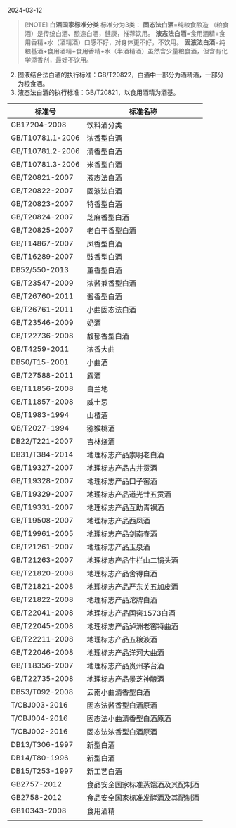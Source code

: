 2024-03-12


> [!NOTE] **白酒国家标准分类**
>标准分为3类：
**固态法白酒**=纯粮食酿造 （粮食酒）是传统白酒、酿造白酒，健康，推荐饮用。
**液态法白酒**=食用酒精+食用香精+水（酒精酒）口感不好，对身体更不好，不饮用。
**固液法白酒**=纯粮基酒+食用酒精+食用香精+水（半酒精酒）虽然含少量粮食酒，但含有化学添香剂，最好不饮用。



2. 固液结合法白酒的执行标准：GB/T20822，白酒中一部分为酒精酒，一部分为粮食酒。
3. 液态法白酒的执行标准：GB/T20821，以食用酒精为酒基。



| 标准号              | 标准名称             |
| ---------------- | ---------------- |
| GB17204-2008     | 饮料酒分类<br>        |
| GB/T10781.1-2006 | 浓香型白酒            |
| GB/T10781.2-2006 | 清香型白酒            |
| GB/T10781.3-2006 | 米香型白酒            |
| GB/T20821-2007   | 液态法白酒            |
| GB/T20822-2007   | 固液法白酒<br>        |
| GB/T20823-2007   | 特香型白酒            |
| GB/T20824-2007   | 芝麻香型白酒<br>       |
| GB/T20825-2007   | 老白干香型白酒<br>      |
| GB/T14867-2007   | 凤香型白酒            |
| GB/T16289-2007   | 豉香型白酒            |
| DB52/550-2013    | 董香型白酒            |
| GB/T23547-2009   | 浓酱兼香型白酒<br>      |
| GB/T26760-2011   | 酱香型白酒<br>        |
| GB/T26761-2011   | 小曲固态法白酒          |
| GB/T23546-2009   | 奶酒               |
| GB/T22736-2008   | 馥郁香型白酒           |
| QB/T4259-2011    | 浓香大曲             |
| DB50/T15-2001    | 小曲酒              |
| GB/T27588-2011   | 露酒               |
| GB/T11856-2008   | 白兰地              |
| GB/T11857-2008   | 威士忌              |
| QB/T1983-1994    | 山楂酒              |
| QB/T2027-1994    | 猕猴桃酒<br>         |
| DB22/T221-2007   | 吉林烧酒             |
| DB31/T384-2014   | 地理标志产品崇明老白酒      |
| GB/T19327-2007   | 地理标志产品古井贡酒       |
| GB/T19328-2007   | 地理标志产品口子窖酒       |
| GB/T19329-2007   | 地理标志产品道光廿五贡酒     |
| GB/T19331-2007   | 地理标志产品互助青裸酒      |
| GB/T19508-2007   | 地理标志产品西凤酒        |
| GB/T19961-2005   | 地理标志产品剑南春酒       |
| GB/T21261-2007   | 地理标志产品玉泉酒        |
| GB/T21263-2007   | 地理标志产品牛栏山二锅头酒    |
| GB/T21820-2008   | 地理标志产品舍得白酒       |
| GB/T21821-2008   | 地理标志产品严东关五加皮酒    |
| GB/T21822-2008   | 地理标志产品沱牌白酒       |
| GB/T22041-2008   | 地理标志产品国窖1573白酒   |
| GB/T22045-2008   | 地理标志产品泸洲老窖特曲酒    |
| GB/T22211-2008   | 地理标志产品五粮液酒       |
| GB/T22046-2008   | 地理标志产品洋河大曲酒      |
| GB/T18356-2007   | 地理标志产品贵州茅台酒      |
| GB/T22735-2008   | 地理标志产品景芝神酿酒      |
| DB53/T092-2008   | 云南小曲清香型白酒        |
| T/CBJ003-2016    | 固态法酱香型白酒原酒       |
| T/CBJ004-2016    | 固态法小曲清香型白酒原酒     |
| T/CBJ002-2016    | 固态法浓香型白酒原酒       |
| DB13/T306-1997   | 新型白酒             |
| DB14/T80-1996    | 新型白酒             |
| DB15/T253-1997   | 新工艺白酒            |
| GB2757-2012      | 食品安全国家标准蒸馏酒及其配制酒 |
| GB2758-2012      | 食品安全国家标准发酵酒及其配制酒 |
| GB10343-2008     | 食用酒精             |
|                  |                  |

